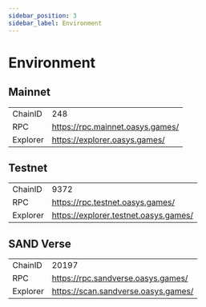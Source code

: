 ```yaml
---
sidebar_position: 3
sidebar_label: Environment
---
```


# Environment
## Mainnet
|          |                                    |
|----------|------------------------------------|
| ChainID  | 248                                |
| RPC      | https://rpc.mainnet.oasys.games/   |
| Explorer | https://explorer.oasys.games/      |

## Testnet
|          |                                         |
|----------|-----------------------------------------|
| ChainID  | 9372                                    |
| RPC      | https://rpc.testnet.oasys.games/        |
| Explorer | https://explorer.testnet.oasys.games/   |

## SAND Verse
|          |                                            |
|----------|--------------------------------------------|
| ChainID  | 20197                                      |
| RPC      | https://rpc.sandverse.oasys.games/         |
| Explorer | https://scan.sandverse.oasys.games/    |